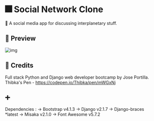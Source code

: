 # :fireworks: Social Network Clone
:star2:  A social media app for discussing interplanetary stuff.

## :mag_right: Preview

![img](https://github.com/ravi19999/simple-social/preview_star_social.gif?raw=true)

## :notebook: Credits
Full stack Python and Django web developer bootcamp by Jose Portilla.
Thibka's Pen - https://codepen.io/Thibka/pen/mWGxNj

## :heavy_plus_sign: 
Dependencies : -> Bootstrap v4.1.3 -> Django v2.1.7 -> Django-braces *latest -> Misaka v2.1.0 -> Font Awesome v5.7.2
